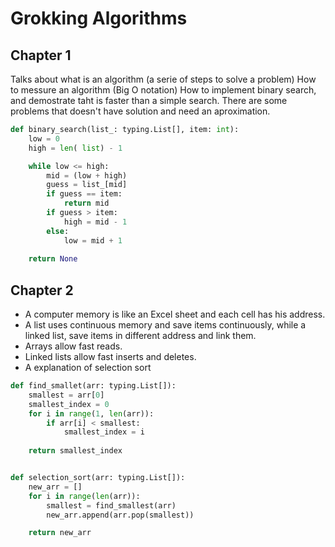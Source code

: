 # Grokking Algorithms

## Chapter 1

Talks about what is an algorithm (a serie of steps to solve a problem)
How to messure an algorithm (Big O notation)
How to implement binary search, and demostrate taht is faster than a simple search.
There are some problems that doesn't have solution and need an aproximation.

```python
def binary_search(list_: typing.List[], item: int):
    low = 0
    high = len( list) - 1

    while low <= high: 
        mid = (low + high)
        guess = list_[mid]
        if guess == item:
            return mid
        if guess > item:
            high = mid - 1
        else:
            low = mid + 1
    
    return None
```


## Chapter 2

- A computer memory is like an Excel sheet and each cell has his address.
- A list uses continuous memory and save items continuously, 
while a linked list, save items in different address and link them.
- Arrays allow fast reads.
- Linked lists allow fast inserts and deletes.
- A explanation of selection sort

```python
def find_smallet(arr: typing.List[]):
    smallest = arr[0]
    smallest_index = 0
    for i in range(1, len(arr)):
        if arr[i] < smallest:
            smallest_index = i
            
    return smallest_index


def selection_sort(arr: typing.List[]):
    new_arr = []
    for i in range(len(arr)):
        smallest = find_smallest(arr)
        new_arr.append(arr.pop(smallest))

    return new_arr
```